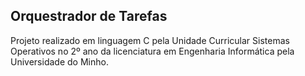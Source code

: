 ## Orquestrador de Tarefas 

Projeto realizado em linguagem C pela Unidade Curricular Sistemas Operativos no 2º ano da licenciatura em Engenharia Informática pela Universidade do Minho.
